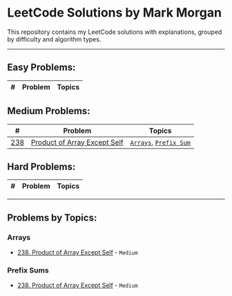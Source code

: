 # LeetCode Solutions by Mark Morgan

This repository contains my LeetCode solutions with explanations, grouped by difficulty and algorithm types.

---

## Easy Problems:

| #   | Problem | Topics |
| --- | ------- | ------ |

## Medium Problems:

| #                                      | Problem                                                         | Topics                                            |
| -------------------------------------- | --------------------------------------------------------------- | ------------------------------------------------- |
| [238](Problems/238-productExceptSelf/) | [Product of Array Except Self](Problems/238-productExceptSelf/) | [`Arrays`](#arrays), [`Prefix Sum`](#prefix-sums) |

## Hard Problems:

| #   | Problem | Topics |
| --- | ------- | ------ |

---

## Problems by Topics:

### Arrays

- [238. Product of Array Except Self](Problems/238-productExceptSelf/) - `Medium`

### Prefix Sums

- [238. Product of Array Except Self](Problems/238-productExceptSelf/) - `Medium`
